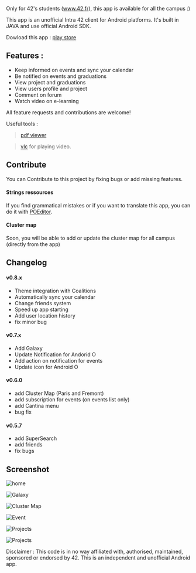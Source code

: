 Only for 42's students (www.42.fr), this app is available for all the campus :)

This app is an unofficial Intra 42 client for Android platforms. It's built in JAVA and use official Android SDK.

Dowload this app : [play store](https://play.google.com/store/apps/details?id=com.paulvarry.intra42)

## Features :
- Keep informed on events and sync your calendar
- Be notified on events and graduations
- View project and graduations
- View users profile and project
- Comment on forum
- Watch video on e-learning

All feature requests and contributions are welcome!

Useful tools :

> [pdf viewer](https://play.google.com/store/apps/details?id=com.google.android.apps.pdfviewer)

> [vlc](https://play.google.com/store/apps/details?id=org.videolan.vlc) for playing video.

## Contribute

You can Contribute to this project by fixing bugs or add missing features.

#### Strings ressources

If you find grammatical mistakes or if you want to translate this app, you can do it with [POEditor](https://poeditor.com/join/project/hDRec5Vk8b).

#### Cluster map

Soon, you will be able to add or update the cluster map for all campus (directly from the app)

## Changelog

#### v0.8.x

- Theme integration with Coalitions
- Automatically sync your calendar
- Change friends system
- Speed up app starting
- Add user location history
- fix minor bug

#### v0.7.x

- Add Galaxy
- Update Notification for Andorid O
- Add action on notification for events
- Update icon for Android O

#### v0.6.0

- add Cluster Map (Paris and Fremont)
- add subscription for events (on events list only)
- add Cantina menu
- bug fix

#### v0.5.7

- add SuperSearch
- add friends
- fix bugs

## Screenshot

![home](https://lh3.googleusercontent.com/kVno0ZG2ZQHiG3NXgKsN6pZ7Bx2L18wT54_OCfLJejKYPecyllImXpNQ0KWXRXMFJpE=h310-rw)

![Galaxy](https://lh3.googleusercontent.com/8sl1WUfwK0buyA1BN1uxH0OmhJOfByZfXtJ_u1sVFBPjYPeCQgqin0DnrnNhNwfkW3ot=h310-rw)

![Cluster Map](https://lh3.googleusercontent.com/o5xlA1lXr1qoYWC81RUAg_e4jaWpFg9LoU5kStmR9PuXatqKnUvY8QJ3a2L4M41RKtxd=h310-rw)

![Event](https://lh3.googleusercontent.com/EvbKktad0gKoUU4KBIo4x9eglSHSLlSIfOMgFbIZfIE3Pp6N2ZkguYLYM27nFZOwfg=h310-rw)

![Projects](https://lh3.googleusercontent.com/WWOLxkqUmtg51B5DC0UlJzj1jD-9ju1bDTPcuLd88YW-wFcuHlUDrRcloiOIKpQURZk=h310-rw)

![Projects](https://lh3.googleusercontent.com/9vEGqxY4duq8rK4VeDFgB8rU6JC_8E3kzX1Cl0-jrc3amrPoqFjHwZLTLKpSRdShXkXT=h310-rw)

Disclaimer : This code is in no way affiliated with, authorised, maintained, sponsored or endorsed by 42. This is an independent and unofficial Android app.
